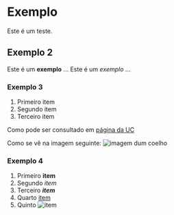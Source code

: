 # Exemplo

Este é um teste.

## Exemplo 2

Este é um **exemplo** ...
Este é um *exemplo* ...

### Exemplo 3

1. Primeiro item
2. Segundo item
3. Terceiro item

Como pode ser consultado em [página da UC](http://www.uc.pt)

Como se vê na imagem seguinte: ![imagem dum coelho](http://www.coellho.com) 

### Exemplo 4

1. Primeiro **item**
2. Segundo *item* 
3. Terceiro ***item***
4. Quarto [item](http://item.pt)
5. Quinto ![item](http://www.item.com) 


